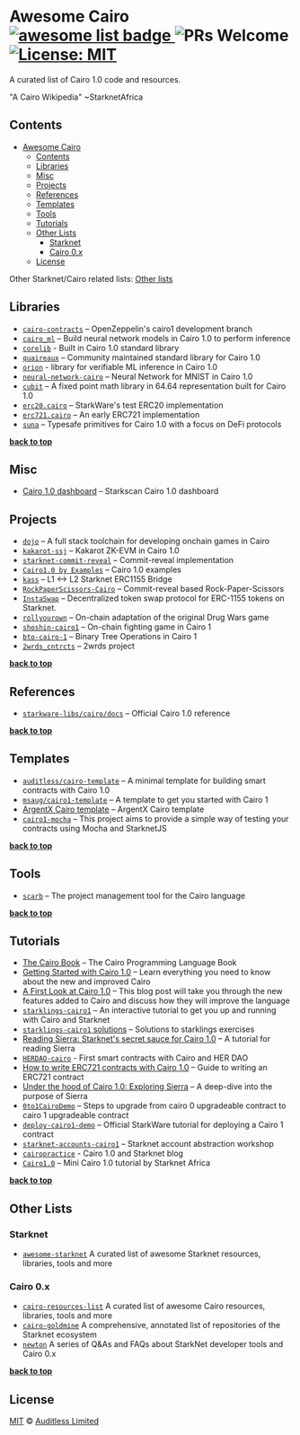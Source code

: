 # Awesome Cairo <a href="https://github.com/sindresorhus/awesome"> <img alt="awesome list badge" src="https://cdn.rawgit.com/sindresorhus/awesome/d7305f38d29fed78fa85652e3a63e154dd8e8829/media/badge.svg"> </a> ![PRs Welcome](https://img.shields.io/badge/PRs-welcome-green.svg) [![License: MIT](https://img.shields.io/badge/License-MIT-yellow.svg)](https://github.com/auditless/awesome-cairo/blob/main/LICENSE)

A curated list of Cairo 1.0 code and resources.

"A Cairo Wikipedia" ~StarknetAfrica

## Contents

- [Awesome Cairo     ](#awesome-cairo-----)
  - [Contents](#contents)
  - [Libraries](#libraries)
  - [Misc](#misc)
  - [Projects](#projects)
  - [References](#references)
  - [Templates](#templates)
  - [Tools](#tools)
  - [Tutorials](#tutorials)
  - [Other Lists](#other-lists)
    - [Starknet](#starknet)
    - [Cairo 0.x](#cairo-0x)
  - [License](#license)

Other Starknet/Cairo related lists: [Other lists](#other-lists)

## Libraries

- [`cairo-contracts`](https://github.com/OpenZeppelin/cairo-contracts/tree/cairo-1) – OpenZeppelin's cairo1 development branch
- [`cairo_ml`](https://github.com/raphaelDkhn/cairo_ml) – Build neural network models in Cairo 1.0 to perform inference
- [`corelib`](https://github.com/starkware-libs/cairo/tree/main/corelib/src) - Built in Cairo 1.0 standard library
- [`quaireaux`](https://github.com/keep-starknet-strange/quaireaux) – Community maintained standard library for Cairo 1.0
- [`orion`](https://github.com/gizatechxyz/orion) - library for verifiable ML inference in Cairo 1.0
- [`neural-network-cairo`](https://github.com/franalgaba/neural-network-cairo) – Neural Network for MNIST in Cairo 1.0
- [`cubit`](https://github.com/influenceth/cubit) – A fixed point math library in 64.64 representation built for Cairo 1.0
- [`erc20.cairo`](https://github.com/starkware-libs/cairo/blob/main/crates/cairo-lang-starknet/test_data/erc20.cairo) – StarkWare's test ERC20 implementation
- [`erc721.cairo`](https://github.com/reddio-com/cairo/blob/main/token/ERC721/erc721.cairo) – An early ERC721 implementation
- [`suna`](https://github.com/auditless/suna) – Typesafe primitives for Cairo 1.0 with a focus on DeFi protocols

**[back to top](#contents)**

## Misc

- [Cairo 1.0 dashboard](https://starkscan.co/cairo-one) – Starkscan Cairo 1.0 dashboard

## Projects

- [`dojo`](https://github.com/dojoengine/dojo) – A full stack toolchain for developing onchain games in Cairo
- [`kakarot-ssj`](https://github.com/sayajin-labs/kakarot-ssj) – Kakarot ZK-EVM in Cairo 1.0
- [`starknet-commit-reveal`](https://github.com/gaetbout/starknet-commit-reveal) – Commit-reveal implementation
- [`Cairo1.0 by Examples`](https://github.com/CeliktepeMurat/Cairo1.0_by_Examples/tree/main) – Cairo 1.0 examples
- [`kass`](https://github.com/ruleslabs/kass) – L1 <-> L2 Starknet ERC1155 Bridge
- [`RockPaperScissors-Cairo`](https://github.com/Kalzak/RockPaperScissors-Cairo/tree/main) – Commit-reveal based Rock-Paper-Scissors
- [`InstaSwap`](https://github.com/BibliothecaDAO/InstaSwap) – Decentralized token swap protocol for ERC-1155 tokens on Starknet.
- [`rollyourown`](https://github.com/cartridge-gg/rollyourown) – On-chain adaptation of the original Drug Wars game
- [`shoshin-cairo1`](https://github.com/topology-gg/shoshin-cairo-1) – On-chain fighting game in Cairo 1
- [`bto-cairo-1`](https://github.com/topology-gg/bto-cairo-1) – Binary Tree Operations in Cairo 1
- [`2wrds_cntrcts`](https://github.com/greged93/2wrds_cntrcts) – 2wrds project

**[back to top](#contents)**

## References

- [`starkware-libs/cairo/docs`](https://github.com/starkware-libs/cairo/tree/main/docs/reference) – Official Cairo 1.0 reference

**[back to top](#contents)**

## Templates

- [`auditless/cairo-template`](https://github.com/auditless/cairo-template) – A minimal template for building smart contracts with Cairo 1.0
- [`msaug/cairo1-template`](https://github.com/msaug/cairo1-template) – A template to get you started with Cairo 1
- [ArgentX Cairo template](https://github.com/argentlabs/starknet-build/tree/main/cairo1.0) – ArgentX Cairo template
- [`cairo1-mocha`](https://github.com/enitrat/cairo1-mocha) – This project aims to provide a simple way of testing your contracts using Mocha and StarknetJS

**[back to top](#contents)**

## Tools

- [`scarb`](https://github.com/software-mansion/scarb) – The project management tool for the Cairo language

**[back to top](#contents)**

## Tutorials

- [The Cairo Book](https://github.com/cairo-book/cairo-book.github.io) – The Cairo Programming Language Book
- [Getting Started with Cairo 1.0](https://www.argent.xyz/blog/getting-started-with-cairo-1.0/) – Learn everything you need to know about the new and improved Cairo
- [A First Look at Cairo 1.0](https://medium.com/nethermind-eth/a-first-look-at-cairo-1-0-a-safer-stronger-simpler-provable-programming-language-892ce4c07b38) – This blog post will take you through the new features added to Cairo and discuss how they will improve the language
- [`starklings-cairo1`](https://github.com/shramee/starklings-cairo1) – An interactive tutorial to get you up and running with Cairo and Starknet
- [`starklings-cairo1` solutions](https://github.com/Akashneelesh/starklings-cairo1) – Solutions to starklings exercises
- [Reading Sierra: Starknet's secret sauce for Cairo 1.0](https://medium.com/yagi-fi/reading-sierra-starknets-secret-sauce-for-cairo-1-0-5bc73409e43c) – A tutorial for reading Sierra
- [`HERDAO-cairo`](https://github.com/omarespejel/HERDAO-Cairo) - First smart contracts with Cairo and HER DAO
- [How to write ERC721 contracts with Cairo 1.0](https://blog.reddio.com/how-to-write-erc721-contracts-with-cairo-1/) – Guide to writing an ERC721 contract
- [Under the hood of Cairo 1.0: Exploring Sierra](https://medium.com/nethermind-eth/under-the-hood-of-cairo-1-0-exploring-sierra-7f32808421f5) – A deep-dive into the purpose of Sierra
- [`0to1CairoDemo`](https://github.com/NethermindEth/0to1CairoDemo) – Steps to upgrade from cairo 0 upgradeable contract to cairo 1 upgradeable contract
- [`deploy-cairo1-demo`](https://github.com/starknet-edu/deploy-cairo1-demo) – Official StarkWare tutorial for deploying a Cairo 1 contract
- [`starknet-accounts-cairo1`](https://github.com/FelixGibson/starknet-accounts-cairo1) – Starknet account abstraction workshop
- [`cairopractice`](https://cairopractice.com/) - Cairo 1.0 and Starknet blog
- [`Cairo1.0`](https://github.com/Starknet-Africa-Edu/Cairo1.0) – Mini Cairo 1.0 tutorial by Starknet Africa

**[back to top](#contents)**

## Other Lists

### Starknet

- [`awesome-starknet`](https://github.com/gakonst/awesome-starknet) A curated list of awesome Starknet resources, libraries, tools and more

### Cairo 0.x

- [`cairo-resources-list`](https://github.com/NewtonDAO/cairo-resources-list) A curated list of awesome Cairo resources, libraries, tools and more
- [`cairo-goldmine`](https://github.com/beautyisourbusiness/cairo-goldmine) A comprehensive, annotated list of repositories of the Starknet ecosystem
- [`newton`](https://www.newton.so) A series of Q&As and FAQs about StarkNet developer tools and Cairo 0.x

**[back to top](#contents)**

## License

[MIT](https://github.com/auditless/cairo-template/blob/main/LICENSE) © [Auditless Limited](https://www.auditless.com)
